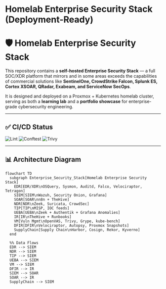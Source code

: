 # Homelab Enterprise Security Stack (Deployment-Ready)
# 🛡️ Homelab Enterprise Security Stack

This repository contains a **self-hosted Enterprise Security Stack** — a full SOC/XDR platform that mirrors and in some areas exceeds the capabilities of commercial solutions like **SentinelOne, CrowdStrike Falcon, Splunk ES, Cortex XSOAR, QRadar, Exabeam, and ServiceNow SecOps**.

It is designed and deployed on a Proxmox + Kubernetes homelab cluster, serving as both a **learning lab** and a **portfolio showcase** for enterprise-grade cybersecurity engineering.

---

## ✅ CI/CD Status

![Lint](https://github.com/jharr665/Homelab-Enterprise-Security-Stack/actions/workflows/lint.yml/badge.svg)
![Conftest](https://github.com/jharr665/Homelab-Enterprise-Security-Stack/actions/workflows/conftest.yml/badge.svg)
![Trivy](https://github.com/jharr665/Homelab-Enterprise-Security-Stack/actions/workflows/trivy.yml/badge.svg)

---

## 📊 Architecture Diagram

```mermaid
flowchart TD
  subgraph Enterprise_Security_Stack[Homelab Enterprise Security Stack]
    EDR[EDR/XDR\nOSQuery, Sysmon, Auditd, Falco, Velociraptor, Tetragon]
    SIEM[SIEM\nWazuh, Security Onion, Grafana]
    SOAR[SOAR\nn8n + TheHive]
    NDR[NDR\nZeek, Suricata, CrowdSec]
    TIP[TIP\nMISP, IOC feeds]
    UEBA[UEBA\nZeek + Authentik + Grafana Anomalies]
    IR[IR\nTheHive + Runbooks]
    VM[Vuln Mgmt\nOpenVAS, Trivy, Grype, kube-bench]
    DFIR[DFIR\nVelociraptor, Autopsy, Proxmox Snapshots]
    SupplyChain[Supply Chain\nHarbor, Cosign, Rekor, Kyverno]
  end

  %% Data Flows
  EDR --> SIEM
  NDR --> SIEM
  TIP --> SIEM
  UEBA --> SIEM
  VM --> SIEM
  DFIR --> IR
  SIEM --> SOAR
  SOAR --> IR
  SupplyChain --> SIEM
